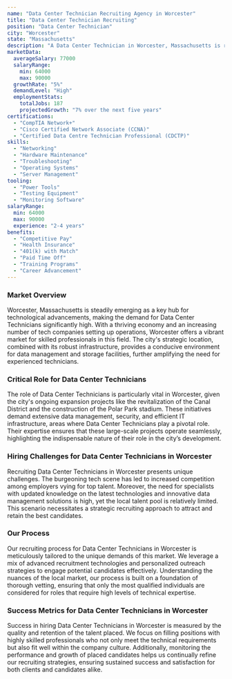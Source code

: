 ```yaml
---
name: "Data Center Technician Recruiting Agency in Worcester"
title: "Data Center Technician Recruiting"
position: "Data Center Technician"
city: "Worcester"
state: "Massachusetts"
description: "A Data Center Technician in Worcester, Massachusetts is responsible for organizing and maintaining servers, computer systems, and networks within a data center environment."
marketData:
  averageSalary: 77000
  salaryRange:
    min: 64000
    max: 90000
  growthRate: "5%"
  demandLevel: "High"
  employmentStats:
    totalJobs: 187
    projectedGrowth: "7% over the next five years"
certifications:
  - "CompTIA Network+"
  - "Cisco Certified Network Associate (CCNA)"
  - "Certified Data Centre Technician Professional (CDCTP)"
skills:
  - "Networking"
  - "Hardware Maintenance"
  - "Troubleshooting"
  - "Operating Systems"
  - "Server Management"
tooling:
  - "Power Tools"
  - "Testing Equipment"
  - "Monitoring Software"
salaryRange:
  min: 64000
  max: 90000
  experience: "2-4 years"
benefits:
  - "Competitive Pay"
  - "Health Insurance"
  - "401(k) with Match"
  - "Paid Time Off"
  - "Training Programs"
  - "Career Advancement"
---
```


### Market Overview
Worcester, Massachusetts is steadily emerging as a key hub for technological advancements, making the demand for Data Center Technicians significantly high. With a thriving economy and an increasing number of tech companies setting up operations, Worcester offers a vibrant market for skilled professionals in this field. The city's strategic location, combined with its robust infrastructure, provides a conducive environment for data management and storage facilities, further amplifying the need for experienced technicians.

### Critical Role for Data Center Technicians
The role of Data Center Technicians is particularly vital in Worcester, given the city's ongoing expansion projects like the revitalization of the Canal District and the construction of the Polar Park stadium. These initiatives demand extensive data management, security, and efficient IT infrastructure, areas where Data Center Technicians play a pivotal role. Their expertise ensures that these large-scale projects operate seamlessly, highlighting the indispensable nature of their role in the city’s development.

### Hiring Challenges for Data Center Technicians in Worcester
Recruiting Data Center Technicians in Worcester presents unique challenges. The burgeoning tech scene has led to increased competition among employers vying for top talent. Moreover, the need for specialists with updated knowledge on the latest technologies and innovative data management solutions is high, yet the local talent pool is relatively limited. This scenario necessitates a strategic recruiting approach to attract and retain the best candidates.

### Our Process
Our recruiting process for Data Center Technicians in Worcester is meticulously tailored to the unique demands of this market. We leverage a mix of advanced recruitment technologies and personalized outreach strategies to engage potential candidates effectively. Understanding the nuances of the local market, our process is built on a foundation of thorough vetting, ensuring that only the most qualified individuals are considered for roles that require high levels of technical expertise.

### Success Metrics for Data Center Technicians in Worcester
Success in hiring Data Center Technicians in Worcester is measured by the quality and retention of the talent placed. We focus on filling positions with highly skilled professionals who not only meet the technical requirements but also fit well within the company culture. Additionally, monitoring the performance and growth of placed candidates helps us continually refine our recruiting strategies, ensuring sustained success and satisfaction for both clients and candidates alike.